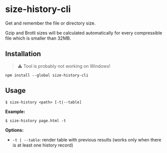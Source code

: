 # size-history-cli

Get and remember the file or directory size.

Gzip and Brotli sizes will be calculated automatically for every compressible file which is smaller than 32MB.

## Installation

> ⚠️ Tool is probably not working on Windows!

```
npm install --global size-history-cli
```

## Usage

```
$ size-history <path> [-t|--table]
```

**Example:**

```
$ size-history page.html -t
```

**Options:**

- `-t | --table`: render table with previous results (works only when there is at least one history record)

